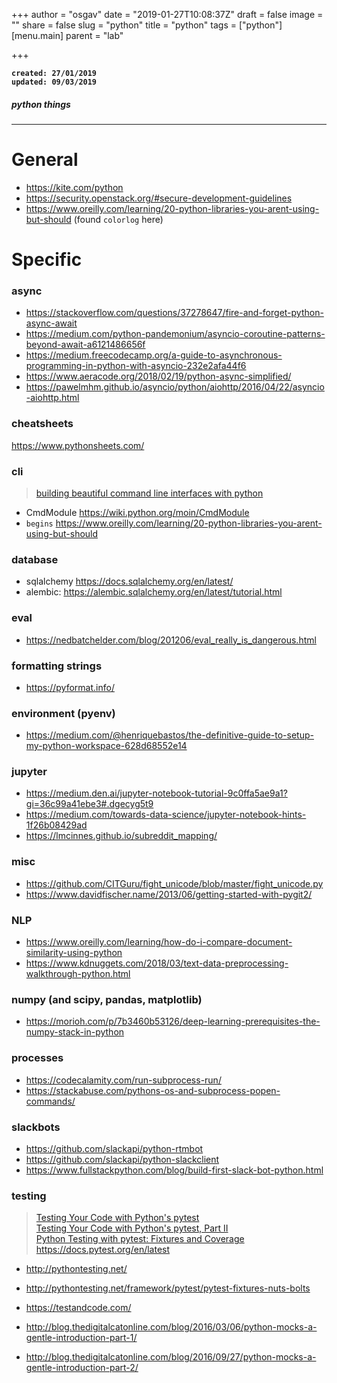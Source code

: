 
+++
author = "osgav"
date = "2019-01-27T10:08:37Z"
draft = false
image = ""
share = false
slug = "python"
title = "python"
tags = ["python"]
[menu.main]
parent = "lab"

+++

**`created: 27/01/2019`**<br />
**`updated: 09/03/2019`**

##### python things

---

# General

- https://kite.com/python
- https://security.openstack.org/#secure-development-guidelines
- https://www.oreilly.com/learning/20-python-libraries-you-arent-using-but-should (found `colorlog` here)


# Specific

### async

- https://stackoverflow.com/questions/37278647/fire-and-forget-python-async-await
- https://medium.com/python-pandemonium/asyncio-coroutine-patterns-beyond-await-a6121486656f
- https://medium.freecodecamp.org/a-guide-to-asynchronous-programming-in-python-with-asyncio-232e2afa44f6
- https://www.aeracode.org/2018/02/19/python-async-simplified/
- https://pawelmhm.github.io/asyncio/python/aiohttp/2016/04/22/asyncio-aiohttp.html

### cheatsheets

https://www.pythonsheets.com/


### cli

> [building beautiful command line interfaces with python](https://codeburst.io/building-beautiful-command-line-interfaces-with-python-26c7e1bb54df)

- CmdModule https://wiki.python.org/moin/CmdModule
- `begins` https://www.oreilly.com/learning/20-python-libraries-you-arent-using-but-should

### database

- sqlalchemy https://docs.sqlalchemy.org/en/latest/
- alembic: https://alembic.sqlalchemy.org/en/latest/tutorial.html

### eval

- https://nedbatchelder.com/blog/201206/eval_really_is_dangerous.html

### formatting strings

- https://pyformat.info/

### environment (pyenv)

- https://medium.com/@henriquebastos/the-definitive-guide-to-setup-my-python-workspace-628d68552e14


### jupyter

- https://medium.den.ai/jupyter-notebook-tutorial-9c0ffa5ae9a1?gi=36c99a41ebe3#.dgecyg5t9
- https://medium.com/towards-data-science/jupyter-notebook-hints-1f26b08429ad
- https://lmcinnes.github.io/subreddit_mapping/


### misc

- https://github.com/CITGuru/fight_unicode/blob/master/fight_unicode.py
- https://www.davidfischer.name/2013/06/getting-started-with-pygit2/

### NLP

- https://www.oreilly.com/learning/how-do-i-compare-document-similarity-using-python
- https://www.kdnuggets.com/2018/03/text-data-preprocessing-walkthrough-python.html

### numpy (and scipy, pandas, matplotlib)

- https://morioh.com/p/7b3460b53126/deep-learning-prerequisites-the-numpy-stack-in-python

### processes

- https://codecalamity.com/run-subprocess-run/
- https://stackabuse.com/pythons-os-and-subprocess-popen-commands/

### slackbots

- https://github.com/slackapi/python-rtmbot
- https://github.com/slackapi/python-slackclient
- https://www.fullstackpython.com/blog/build-first-slack-bot-python.html


### testing

> [Testing Your Code with Python's pytest](https://www.linuxjournal.com/content/testing-your-code-pythons-pytest)<br />
> [Testing Your Code with Python's pytest, Part II](https://www.linuxjournal.com/content/testing-your-code-pythons-pytest-part-ii)<br />
> [Python Testing with pytest: Fixtures and Coverage](https://www.linuxjournal.com/content/python-testing-pytest-fixtures-and-coverage)<br />
> https://docs.pytest.org/en/latest<br />


- http://pythontesting.net/
- http://pythontesting.net/framework/pytest/pytest-fixtures-nuts-bolts
- https://testandcode.com/

- http://blog.thedigitalcatonline.com/blog/2016/03/06/python-mocks-a-gentle-introduction-part-1/
- http://blog.thedigitalcatonline.com/blog/2016/09/27/python-mocks-a-gentle-introduction-part-2/
